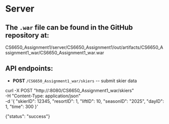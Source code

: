 # Server

## The `.war` file can be found in the GitHub repository at:
CS6650_Assignment1/server/CS6650_Assignment1/out/artifacts/CS6650_Assignment1_war/CS6650_Assignment1_war.war

## API endpoints:
- **POST** `/CS6650_Assignment1_war/skiers` -- submit skier data

curl -X POST "http://<server-url>:8080/CS6650_Assignment1_war/skiers" \
     -H "Content-Type: application/json" \
     -d '{
          "skierID": 12345,
          "resortID": 1,
          "liftID": 10,
          "seasonID": "2025",
          "dayID": 1,
          "time": 300
         }'
         
{"status": "success"}
